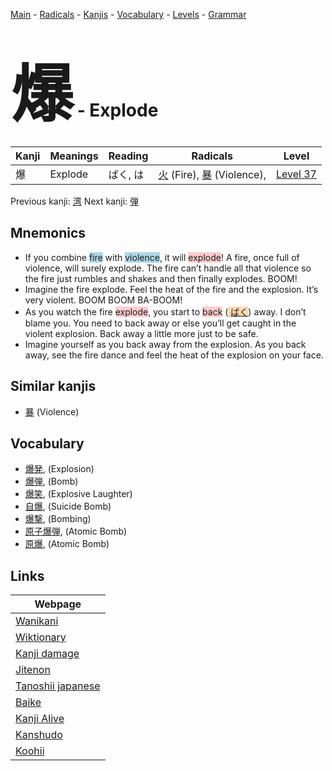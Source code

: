 <style> bigfont {font-size: 100px}</style>
[Main](../index.md) -
[Radicals](../radicals.md) -
[Kanjis](../kanjis.md) -
[Vocabulary](../vocabulary.md) -
[Levels](../levels.md) -
[Grammar](../grammar.md)
# <bigfont> 爆</bigfont> - Explode 

| Kanji | Meanings | Reading | Radicals | Level |
| --- | --- | --- | --- | --- |
| 爆 | Explode | ばく, は | [火](../radicals/火.md) (Fire), [暴](../radicals/暴.md) (Violence),  | [Level 37](../levels/wk_level37.md) |

Previous kanji: [湾](湾.md) Next kanji: [弾](弾.md) 

## Mnemonics
 * If you combine <span style="background-color:#ADD8E6"> fire</span> with <span style="background-color:#ADD8E6"> violence</span>, it will <span style="background-color:#ffcccb"> explode</span>! A fire, once full of violence, will surely explode. The fire can’t handle all that violence so the fire just rumbles and shakes and then finally explodes. BOOM!
* Imagine the fire explode. Feel the heat of the fire and the explosion. It’s very violent. BOOM BOOM BA-BOOM!
* As you watch the fire <span style="background-color:#ffcccb"> explode</span>, you start to <span style="background-color:#ffcccb"> back</span> (<span style="background-color:#fed8b1"> [ばく](https://jisho.org/search/ばく)</span>) away. I don’t blame you. You need to back away or else you’ll get caught in the violent explosion. Back away a little more just to be safe.
* Imagine yourself as you back away from the explosion. As you back away, see the fire dance and feel the heat of the explosion on your face.


## Similar kanjis
 * [暴](暴.md) (Violence)


## Vocabulary
 * [爆発](../vocabulary/爆.md), (Explosion)
* [爆弾](../vocabulary/爆.md), (Bomb)
* [爆笑](../vocabulary/爆.md), (Explosive Laughter)
* [自爆](../vocabulary/爆.md), (Suicide Bomb)
* [爆撃](../vocabulary/爆.md), (Bombing)
* [原子爆弾](../vocabulary/爆.md), (Atomic Bomb)
* [原爆](../vocabulary/爆.md), (Atomic Bomb)



## Links 

| Webpage |
| --- |
| [Wanikani          ](https://www.wanikani.com/kanji/爆) |
| [Wiktionary        ](https://en.wiktionary.org/wiki/爆) |
| [Kanji damage      ](http://www.kanjidamage.com/kanji/search?utf8=✓&q=爆) |
| [Jitenon           ](https://jitenon.com/kanji/爆) |
| [Tanoshii japanese ](https://www.tanoshiijapanese.com/dictionary/kanji.cfm?k=爆) |
| [Baike             ](https://baike.baidu.com/item/爆) |
| [Kanji Alive       ](https://app.kanjialive.com/爆) |
| [Kanshudo          ](https://www.kanshudo.com/searchmn?q=爆) |
| [Koohii            ](https://kanji.koohii.com/study/kanji/爆) |
